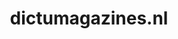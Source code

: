 ---
layout: post
title:  "dictumagazines.nl"
internal_url:  "/dutchgov/dictumagazines.nl.html"
subdomains_count: 3
all_subdomains_count: 8
urls_count: 2
ssl_rank: 0
http_rank: 75
url_link: /data/dictumagazines.nl/urls.txt
all_subdomains_link: /data/dictumagazines.nl/all_subdomains.txt
subdomains_link: /data/dictumagazines.nl/subdomains.txt
categories: dutchgov
---